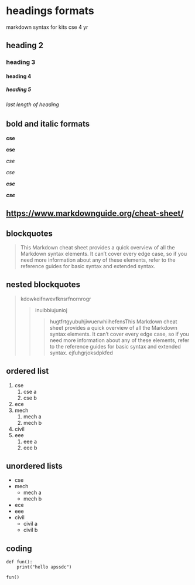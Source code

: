 # headings formats
markdown syntax for kits cse 4 yr
## heading 2
### heading 3
#### heading 4
##### heading 5
###### last length of heading 
## bold and italic formats
**cse**

__cse__

*cse*

_cse_

_**cse**_

__*cse*__

## https://www.markdownguide.org/cheat-sheet/

## blockquotes
>This Markdown cheat sheet provides a quick overview of all the Markdown syntax elements. It can’t cover every edge case, so if you need more information about any of these elements, refer to the reference guides for basic syntax and extended syntax.

## nested blockquotes
>kdowkeifnwevfknsrfnornrogr
>>inuibbiujunioj
>>>hugtfrtgyubuhjiwuerwhiihefensThis Markdown cheat sheet provides a quick overview of all the Markdown syntax elements. It can’t cover every edge case, so if you need more information about any of these elements, refer to the reference guides for basic syntax and extended syntax.
ejfuhgrjoksdpkfed
## ordered list
1. cse
    1. cse a
    2. cse b
2. ece
3. mech
    1. mech a
    2. mech b
4. civil
5. eee
    1. eee a
    2. eee b
## unordered lists
- cse
- mech
    * mech a
    * mech b
-  ece
- eee
- civil
    * civil a
    * civil b
## coding


```
def fun():
    print("hello apssdc")
````
```
fun()
```
